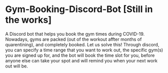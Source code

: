 # Gym-Booking-Discord-Bot [Still in the works]
A Discord bot that helps you book the gym times during COVID-19. Nowadays, gyms are packed (out of the workout affter months of quarentining), and completely booked. Let us solve this! Through discord, you can specify a time range that you want to work out, the specific gym(s) you are signed up for, and the bot will book the time slot for you, before anyone else can take your spot and will remind you when your next work out will be.
